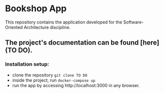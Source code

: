 # Bookshop App

This repository contains the application developed for the Software-Oriented Architecture discipline.

## The project's documentation can be found [here](TO DO).

### Installation setup:
- clone the repository `git clone TO DO`
- inside the project, run `docker-compose up`
- run the app by accessing http://localhost:3000 in any browser.
